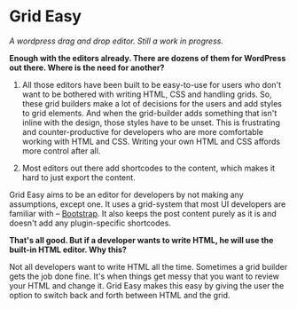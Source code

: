 # Grid Easy
_A wordpress drag and drop editor. Still a work in progress._

**Enough with the editors already. There are dozens of them for WordPress out there. Where is the need for another?**

1. All those editors have been built to be easy-to-use for users who don't want to be bothered with writing HTML, CSS and handling grids. So, these grid builders make a lot of decisions for the users and add styles to grid elements. And when the grid-builder adds something that isn't inline with the design, those styles have to be unset. This is frustrating and counter-productive for developers who are more comfortable working with HTML and CSS. Writing your own HTML and CSS affords more control after all.

2. Most editors out there add shortcodes to the content, which makes it hard to just export the content.

Grid Easy aims to be an editor for developers by not making any assumptions, except one. It uses a grid-system that most UI developers are familiar with – [Bootstrap](http://getbootstrap.com/). It also keeps the post content purely as it is and doesn't add any plugin-specific shortcodes.

**That's all good. But if a developer wants to write HTML, he will use the built-in HTML editor. Why this?**

Not all developers want to write HTML all the time. Sometimes a grid builder gets the job done fine. It's when things get messy that you want to review your HTML and change it. Grid Easy makes this easy by giving the user the option to switch back and forth between HTML and the grid.




